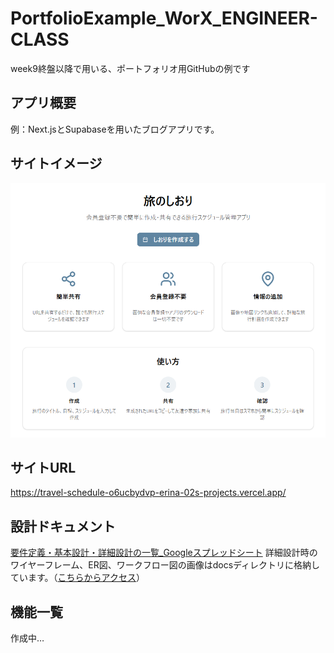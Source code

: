 # PortfolioExample_WorX_ENGINEER-CLASS
week9終盤以降で用いる、ポートフォリオ用GitHubの例です

## アプリ概要
例：Next.jsとSupabaseを用いたブログアプリです。

## サイトイメージ
![アプリ画面](https://github.com/erina-02/siori/blob/5951e4c38376cd61b67aa4366c3b74ecd9f05ffe/docs/%E3%82%A2%E3%83%97%E3%83%AA%E3%83%A1%E3%82%A4%E3%83%B3%E3%83%9A%E3%83%BC%E3%82%B8.png?raw=true)


## サイトURL
https://travel-schedule-o6ucbydvp-erina-02s-projects.vercel.app/

## 設計ドキュメント
[要件定義・基本設計・詳細設計の一覧_Googleスプレッドシート](https://docs.google.com/spreadsheets/d/1QMdca3Um1b78QCDzF03d13ypRfQgwdwPzrKPrkGnSSQ/edit?usp=sharing)
詳細設計時のワイヤーフレーム、ER図、ワークフロー図の画像はdocsディレクトリに格納しています。（[こちらからアクセス]()）

## 機能一覧
作成中…
